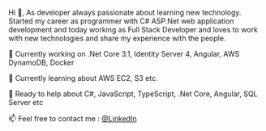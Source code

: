 Hi 👋, As developer always passionate about learning new technology. Started my career as programmer with C# ASP.Net web application development and today working as Full Stack Developer and loves to work with new technologies and share my experience with the people.

🔭 Currently working on .Net Core 3.1, Identity Server 4, Angular, AWS DynamoDB, Docker

🌱 Currently learning about AWS EC2, S3 etc. 

💬 Ready to help about C#, JavaScript, TypeScript, .Net Core, Angular, SQL Server etc

📫 Feel free to contact me : [@LinkedIn](https://www.linkedin.com/in/manish-gupta-423165136/)

<!---
manishgpt0710/manishgpt0710 is a ✨ special ✨ repository because its `README.md` (this file) appears on your GitHub profile.
You can click the Preview link to take a look at your changes.
--->

